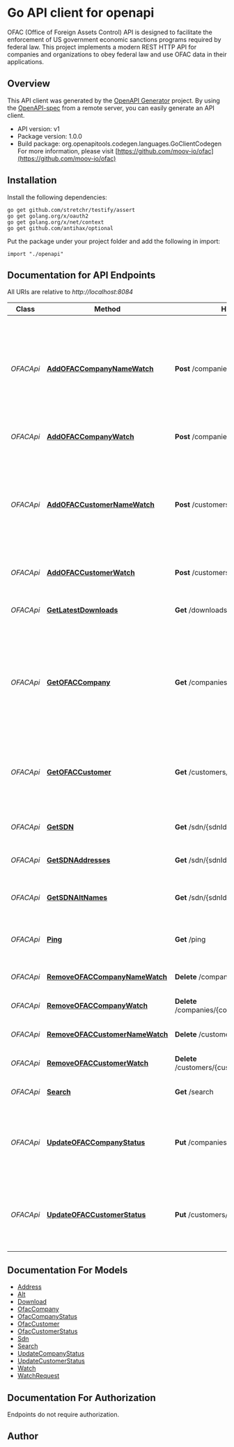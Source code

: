 # Go API client for openapi

OFAC (Office of Foreign Assets Control) API is designed to facilitate the enforcement of US government economic sanctions programs required by federal law. This project implements a modern REST HTTP API for companies and organizations to obey federal law and use OFAC data in their applications.

## Overview
This API client was generated by the [OpenAPI Generator](https://openapi-generator.tech) project.  By using the [OpenAPI-spec](https://www.openapis.org/) from a remote server, you can easily generate an API client.

- API version: v1
- Package version: 1.0.0
- Build package: org.openapitools.codegen.languages.GoClientCodegen
For more information, please visit [https://github.com/moov-io/ofac](https://github.com/moov-io/ofac)

## Installation

Install the following dependencies:

```shell
go get github.com/stretchr/testify/assert
go get golang.org/x/oauth2
go get golang.org/x/net/context
go get github.com/antihax/optional
```

Put the package under your project folder and add the following in import:

```golang
import "./openapi"
```

## Documentation for API Endpoints

All URIs are relative to *http://localhost:8084*

Class | Method | HTTP request | Description
------------ | ------------- | ------------- | -------------
*OFACApi* | [**AddOFACCompanyNameWatch**](docs/OFACApi.md#addofaccompanynamewatch) | **Post** /companies/watch | Add company watch by name. The match percentage will be included in the webhook&#39;s JSON payload.
*OFACApi* | [**AddOFACCompanyWatch**](docs/OFACApi.md#addofaccompanywatch) | **Post** /companies/{companyId}/watch | Add OFAC watch on a Company
*OFACApi* | [**AddOFACCustomerNameWatch**](docs/OFACApi.md#addofaccustomernamewatch) | **Post** /customers/watch | Add customer watch by name. The match percentage will be included in the webhook&#39;s JSON payload.
*OFACApi* | [**AddOFACCustomerWatch**](docs/OFACApi.md#addofaccustomerwatch) | **Post** /customers/{customerId}/watch | Add OFAC watch on a Customer
*OFACApi* | [**GetLatestDownloads**](docs/OFACApi.md#getlatestdownloads) | **Get** /downloads | Return list of recent downloads of OFAC data
*OFACApi* | [**GetOFACCompany**](docs/OFACApi.md#getofaccompany) | **Get** /companies/{companyId} | Get information about a company, trust or organization such as addresses, alternate names, and remarks.
*OFACApi* | [**GetOFACCustomer**](docs/OFACApi.md#getofaccustomer) | **Get** /customers/{customerId} | Get information about a customer, addresses, alternate names, and their SDN metadata.
*OFACApi* | [**GetSDN**](docs/OFACApi.md#getsdn) | **Get** /sdn/{sdnId} | Specially designated national
*OFACApi* | [**GetSDNAddresses**](docs/OFACApi.md#getsdnaddresses) | **Get** /sdn/{sdnId}/addresses | Get addresses for a given SDN
*OFACApi* | [**GetSDNAltNames**](docs/OFACApi.md#getsdnaltnames) | **Get** /sdn/{sdnId}/alts | Get alternate names for a given SDN
*OFACApi* | [**Ping**](docs/OFACApi.md#ping) | **Get** /ping | Ping the OFAC service to check if running
*OFACApi* | [**RemoveOFACCompanyNameWatch**](docs/OFACApi.md#removeofaccompanynamewatch) | **Delete** /companies/watch/{watchId} | Remove a Company name watch
*OFACApi* | [**RemoveOFACCompanyWatch**](docs/OFACApi.md#removeofaccompanywatch) | **Delete** /companies/{companyId}/watch/{watchId} | Remove company watch
*OFACApi* | [**RemoveOFACCustomerNameWatch**](docs/OFACApi.md#removeofaccustomernamewatch) | **Delete** /customers/watch/{watchId} | Remove a Customer name watch
*OFACApi* | [**RemoveOFACCustomerWatch**](docs/OFACApi.md#removeofaccustomerwatch) | **Delete** /customers/{customerId}/watch/{watchId} | Remove customer watch
*OFACApi* | [**Search**](docs/OFACApi.md#search) | **Get** /search | Search SDN names and metadata
*OFACApi* | [**UpdateOFACCompanyStatus**](docs/OFACApi.md#updateofaccompanystatus) | **Put** /companies/{companyId} | Update a Companies sanction status to always block or always allow transactions.
*OFACApi* | [**UpdateOFACCustomerStatus**](docs/OFACApi.md#updateofaccustomerstatus) | **Put** /customers/{customerId} | Update a Customer&#39;s sanction status to always block or always allow transactions.


## Documentation For Models

 - [Address](docs/Address.md)
 - [Alt](docs/Alt.md)
 - [Download](docs/Download.md)
 - [OfacCompany](docs/OfacCompany.md)
 - [OfacCompanyStatus](docs/OfacCompanyStatus.md)
 - [OfacCustomer](docs/OfacCustomer.md)
 - [OfacCustomerStatus](docs/OfacCustomerStatus.md)
 - [Sdn](docs/Sdn.md)
 - [Search](docs/Search.md)
 - [UpdateCompanyStatus](docs/UpdateCompanyStatus.md)
 - [UpdateCustomerStatus](docs/UpdateCustomerStatus.md)
 - [Watch](docs/Watch.md)
 - [WatchRequest](docs/WatchRequest.md)


## Documentation For Authorization

 Endpoints do not require authorization.


## Author



